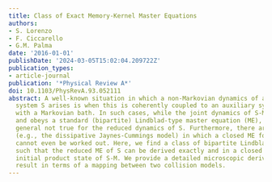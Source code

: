 ```yaml
---
title: Class of Exact Memory-Kernel Master Equations
authors:
- S. Lorenzo
- F. Ciccarello
- G.M. Palma
date: '2016-01-01'
publishDate: '2024-03-05T15:02:04.209722Z'
publication_types:
- article-journal
publication: '*Physical Review A*'
doi: 10.1103/PhysRevA.93.052111
abstract: A well-known situation in which a non-Markovian dynamics of an open quantum
  system S arises is when this is coherently coupled to an auxiliary system M in contact
  with a Markovian bath. In such cases, while the joint dynamics of S-M is Markovian
  and obeys a standard (bipartite) Lindblad-type master equation (ME), this is in
  general not true for the reduced dynamics of S. Furthermore, there are several instances
  (e.g., the dissipative Jaynes-Cummings model) in which a closed ME for the S's state
  cannot even be worked out. Here, we find a class of bipartite Lindblad-type MEs
  such that the reduced ME of S can be derived exactly and in a closed form for any
  initial product state of S-M. We provide a detailed microscopic derivation of our
  result in terms of a mapping between two collision models.
---
```

